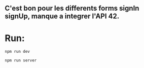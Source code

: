 ## C'est bon pour les differents forms signIn signUp, manque a integrer l'API 42.



# Run:
```npm run dev```

```npm run server```
